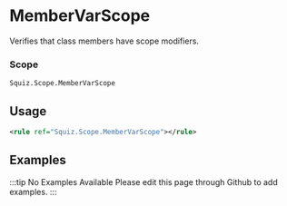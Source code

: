 # MemberVarScope

Verifies that class members have scope modifiers.

### Scope

`Squiz.Scope.MemberVarScope`

## Usage

```xml
<rule ref="Squiz.Scope.MemberVarScope"></rule>
```

## Examples

:::tip No Examples Available
Please edit this page through Github to add examples.
:::
